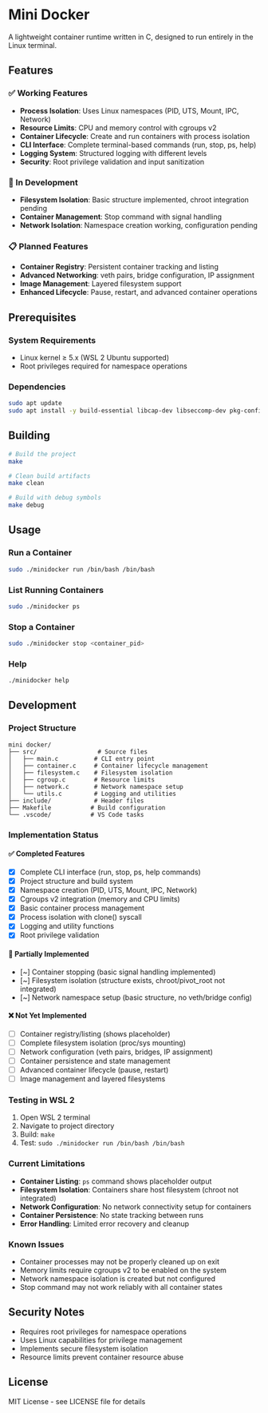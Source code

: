 # Mini Docker

A lightweight container runtime written in C, designed to run entirely in the Linux terminal.

## Features

### ✅ Working Features
- **Process Isolation**: Uses Linux namespaces (PID, UTS, Mount, IPC, Network)
- **Resource Limits**: CPU and memory control with cgroups v2
- **Container Lifecycle**: Create and run containers with process isolation
- **CLI Interface**: Complete terminal-based commands (run, stop, ps, help)
- **Logging System**: Structured logging with different levels
- **Security**: Root privilege validation and input sanitization

### 🚧 In Development
- **Filesystem Isolation**: Basic structure implemented, chroot integration pending
- **Container Management**: Stop command with signal handling
- **Network Isolation**: Namespace creation working, configuration pending

### 📋 Planned Features
- **Container Registry**: Persistent container tracking and listing
- **Advanced Networking**: veth pairs, bridge configuration, IP assignment
- **Image Management**: Layered filesystem support
- **Enhanced Lifecycle**: Pause, restart, and advanced container operations

## Prerequisites

### System Requirements
- Linux kernel ≥ 5.x (WSL 2 Ubuntu supported)
- Root privileges required for namespace operations

### Dependencies
```bash
sudo apt update
sudo apt install -y build-essential libcap-dev libseccomp-dev pkg-config git
```

## Building

```bash
# Build the project
make

# Clean build artifacts
make clean

# Build with debug symbols
make debug
```

## Usage

### Run a Container
```bash
sudo ./minidocker run /bin/bash /bin/bash
```

### List Running Containers
```bash
sudo ./minidocker ps
```

### Stop a Container
```bash
sudo ./minidocker stop <container_pid>
```

### Help
```bash
./minidocker help
```

## Development

### Project Structure
```
mini docker/
├── src/                 # Source files
│   ├── main.c          # CLI entry point
│   ├── container.c     # Container lifecycle management
│   ├── filesystem.c    # Filesystem isolation
│   ├── cgroup.c        # Resource limits
│   ├── network.c       # Network namespace setup
│   └── utils.c         # Logging and utilities
├── include/            # Header files
├── Makefile           # Build configuration
└── .vscode/           # VS Code tasks
```

### Implementation Status

#### ✅ Completed Features
- [x] Complete CLI interface (run, stop, ps, help commands)
- [x] Project structure and build system
- [x] Namespace creation (PID, UTS, Mount, IPC, Network)
- [x] Cgroups v2 integration (memory and CPU limits)
- [x] Basic container process management
- [x] Process isolation with clone() syscall
- [x] Logging and utility functions
- [x] Root privilege validation

#### 🚧 Partially Implemented
- [~] Container stopping (basic signal handling implemented)
- [~] Filesystem isolation (structure exists, chroot/pivot_root not integrated)
- [~] Network namespace setup (basic structure, no veth/bridge config)

#### ❌ Not Yet Implemented
- [ ] Container registry/listing (shows placeholder)
- [ ] Complete filesystem isolation (proc/sys mounting)
- [ ] Network configuration (veth pairs, bridges, IP assignment)
- [ ] Container persistence and state management
- [ ] Advanced container lifecycle (pause, restart)
- [ ] Image management and layered filesystems

### Testing in WSL 2

1. Open WSL 2 terminal
2. Navigate to project directory
3. Build: `make`
4. Test: `sudo ./minidocker run /bin/bash /bin/bash`

### Current Limitations

- **Container Listing**: `ps` command shows placeholder output
- **Filesystem Isolation**: Containers share host filesystem (chroot not integrated)
- **Network Configuration**: No network connectivity setup for containers
- **Container Persistence**: No state tracking between runs
- **Error Handling**: Limited error recovery and cleanup

### Known Issues

- Container processes may not be properly cleaned up on exit
- Memory limits require cgroups v2 to be enabled on the system
- Network namespace isolation is created but not configured
- Stop command may not work reliably with all container states

## Security Notes

- Requires root privileges for namespace operations
- Uses Linux capabilities for privilege management
- Implements secure filesystem isolation
- Resource limits prevent container resource abuse

## License

MIT License - see LICENSE file for details
